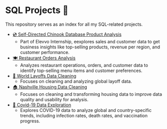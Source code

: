 # SQL Projects 🐬

This repository serves as an index for all my SQL-related projects.

- [💿 Self-Directed Chinook Database Product Analysis](https://github.com/Mohab-DataAnalyst/chinook-data-analysis)
  -  Part of Elevvo Internship, eexplores sales and customer data to get business insights like top-selling products, revenue per region, and customer performance.
- [🍽️ Restaurant Orders Analysis](https://github.com/Mohab-DataAnalyst/restaurant-orders-analysis)
  - Analyzes restaurant operations, orders, and customer data to identify top-selling menu items and customer preferences. 
- [💼 World Layoffs Data Cleaning](https://github.com/Mohab-DataAnalyst/world-layoffs-cleaning)
  - Focuses on cleaning and analyzing global layoff data.
- [🏠 Nashville Housing Data Cleaning](https://github.com/Mohab-DataAnalyst/nashville-housing-cleaning)
  - Focuses on cleaning and transforming housing data to improve data quality and usability for analysis. 
- [🦠 Covid-19 Data Exploration](https://github.com/Mohab-DataAnalyst/covid-eda)
  - Explores COVID-19 data to analyze global and country-specific trends, including infection rates, death rates, and vaccination progress. 
